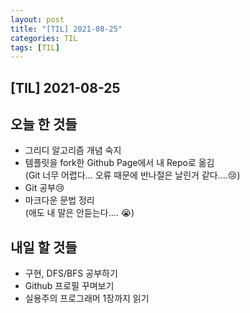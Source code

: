```yaml
---
layout: post
title: "[TIL] 2021-08-25"
categories: TIL
tags: [TIL]
---
```


## [TIL] 2021-08-25<br>

## 오늘 한 것들

- 그리디 알고리즘 개념 숙지
- 템플릿을 fork한 Github Page에서 내 Repo로 옮김<br>
  (Git 너무 어렵다... 오류 때문에 반나절은 날린거 같다....😢)
- Git 공부😢
- 마크다운 문법 정리<br>
  (애도 내 말은 안듣는다.... 😭)

## 내일 할 것들

- 구현, DFS/BFS 공부하기
- Github 프로필 꾸며보기
- 실용주의 프로그래머 1장까지 읽기

